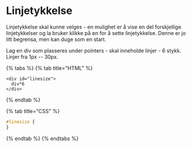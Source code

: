 # Linjetykkelse

Linjetykkelse skal kunne velges - en mulighet er å vise en del forskjellige linjetykkelser og la bruker klikke på en for å sette linjetykkelse. Denne er jo litt begrensa, men kan duge som en start.

Lag en div som plasseres under pointers - skal inneholde linjer - 6 stykk.  
Linjer fra 1px -- 30px.

{% tabs %}
{% tab title="HTML" %}
```markup
<div id="linesize">
  div*6
</div>
```
{% endtab %}

{% tab title="CSS" %}
```css
#linesize {
}
```
{% endtab %}
{% endtabs %}

